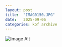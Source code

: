 ```yaml
---
layout:	post
title:	"IMAG0150.JPG"
date:	2025-09-06
categories:	kof archive
---
```


![Image Alt](https://k0f.github.io/assets/IMAG0150.JPG)